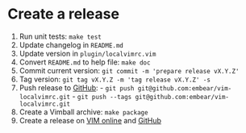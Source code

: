 # Create a release

  1. Run unit tests: `make test`
  2. Update changelog in `README.md`
  3. Update version in `plugin/localvimrc.vim`
  4. Convert `README.md` to help file: `make doc`
  5. Commit current version: `git commit -m 'prepare release vX.Y.Z'`
  6. Tag version: `git tag vX.Y.Z -m 'tag release vX.Y.Z' -s`
  7. Push release to [GitHub]:
    - `git push git@github.com:embear/vim-localvimrc.git`
    - `git push --tags git@github.com:embear/vim-localvimrc.git`
  8. Create a Vimball archive: `make package`
  9. Create a release on [VIM online] and [GitHub]

[GitHub]: https://github.com/embear/vim-localvimrc
[VIM online]: http://www.vim.org/scripts/script.php?script_id=441
